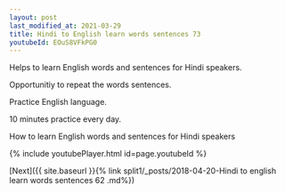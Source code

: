 ```yaml
---
layout: post
last_modified_at: 2021-03-29
title: Hindi to English learn words sentences 73 
youtubeId: EOuS8VFkPG0
---
```

 
 
Helps to learn English words and sentences for Hindi speakers.

Opportunitiy to repeat the words sentences. 

Practice English language. 
 
10 minutes practice every day. 
 
How to learn English words and sentences for Hindi speakers 
 
{% include youtubePlayer.html id=page.youtubeId %}
 
 
[Next]({{ site.baseurl }}{% link  split1/_posts/2018-04-20-Hindi to english learn words sentences 62 .md%})
 
